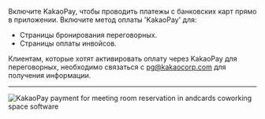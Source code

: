 Включите KakaoPay, чтобы проводить платежы с банковских карт прямо в приложении. Включите метод оплаты 'KakaoPay' для:

- Страницы бронирования переговорных.
- Страницы оплаты инвойсов.

Клиентам, которые хотят активировать оплату через KakaoPay для переговорных, необходимо связаться с pg@kakaocorp.com для получения информации.

---

![KakaoPay payment for meeting room reservation in andcards coworking space software](https://d7ccq1i35b0cj.cloudfront.net/andcards-integrations-kakaopay-light-en-1920-1200.png)

